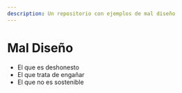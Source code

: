 ```yaml
---
description: Un repositorio con ejemplos de mal diseño
---
```


# Mal Diseño

* El que es deshonesto
* El que trata de engañar
* El que no es sostenible

